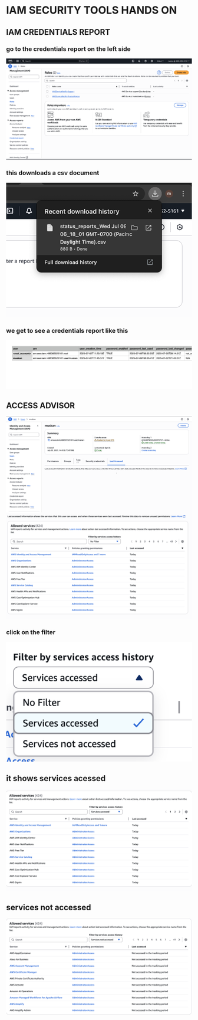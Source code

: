 # IAM SECURITY TOOLS HANDS ON

## IAM CREDENTIALS REPORT

### go to the credentials report on the left side

[![Slide 1](../Slides/Slide1.png)](../Slides/Slide1.png)

### this downloads a csv document

[![Slide 2](../Slides/Slide2.png)](../Slides/Slide2.png)

### we get to see a credentials report like this

[![Slide 3](../Slides/Slide3.png)](../Slides/Slide3.png)

## ACCESS ADVISOR

[![Slide 4](../Slides/Slide4.png)](../Slides/Slide4.png)
[![Slide 5](../Slides/Slide5.png)](../Slides/Slide5.png)

### click on the filter

[![Slide 6](../Slides/Slide6.png)](../Slides/Slide6.png)

## it shows services acessed

[![Slide 7](../Slides/Slide7.png)](../Slides/Slide7.png)

## services not accessed

[![Slide 8](../Slides/Slide8.png)](../Slides/Slide8.png)

